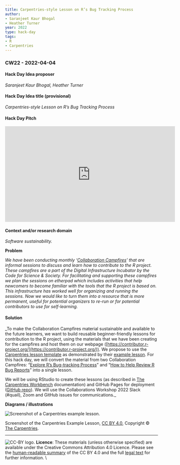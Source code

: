 ```yaml
---
title: Carpentries-style Lesson on R’s Bug Tracking Process
author:
- Saranjeet Kaur Bhogal
- Heather Turner
year: 2022
type: hack-day
tags:
- R
- Carpentries
---
```


### CW22 - 2022-04-04


#### **Hack Day Idea proposer**

_Saranjeet Kaur Bhogal, Heather Turner_


#### **Hack Day Idea title (provisional)**

_Carpentries-style Lesson on R’s Bug Tracking Process_


#### **Hack Day Pitch**

<iframe width="560" height="315" src="https://www.youtube.com/embed/fUcOcrhI0Ho" title="YouTube video player" frameborder="0" allow="accelerometer; autoplay; clipboard-write; encrypted-media; gyroscope; picture-in-picture; web-share" allowfullscreen></iframe>


#### **Context and/or research domain**

_Software sustainability._

**Problem**

_We have been conducting monthly ‘[Collaboration Campfires](https://contributor.r-project.org/events/collaboration-campfires)’ that are informal sessions to discuss and learn how to contribute to the R project. These campfires are a part of the Digital Infrastructure Incubator by the Code for Science & Society. For facilitating and supporting these campfires we plan the sessions on etherpad which includes activities that help newcomers to become familiar with the tools that the R project is based on. This infrastructure has worked well for organizing and running the sessions. Now we would like to turn them into a resource that is more permanent, useful for potential organizers to re-run or for potential contributors to use for self-learning._


#### **Solution**

_To make the Collaboration Campfires material sustainable and available to the future learners, we want to build reusable beginner-friendly lessons for contribution to the R project, using the materials that we have been creating for the campfires and host them on our webpage ([https://contributor.r-project.org/](https://contributor.r-project.org/)). We propose to use the [Carpentries lesson template](https://github.com/carpentries/styles/) as demonstrated by their [example lesson](https://github.com/carpentries/lesson-example). For this hack day, we will convert the material from two Collaboration Campfires: “[Explore R’s Bug-tracking Process](https://developer.r-project.org/etherpad/p/collaboration_campfire_february)” and “[How to Help Review R Bug Reports](https://docs.google.com/document/d/1rAerV1_Kw_lX_M4XwqEdIxvakYfREarBsfLmoK0vUEk/edit)” into a single lesson. 

We will be using RStudio to create these lessons (as described in [The Carpentries Workbench](https://carpentries.github.io/sandpaper/) documentation) and GitHub Pages for deployment ([GitHub repo](https://github.com/r-devel/r-bug-tracking-lesson)). We will use the Collaborations Workshop 2022 Slack (#quail), Zoom and GitHub issues for communications._

**Diagrams / illustrations**


![Screenshot of a Carpentries example lesson.](../images/cw22-carp-lesson-title.png)


Screenshot of the Carpentries Example Lesson, [CC BY 4.0](https://creativecommons.org/licenses/by/4.0/), Copyright © [The Carpentries](https://carpentries.org/).

---
![CC-BY logo.](../images/cc-by.png)
 **Licence**: These materials (unless otherwise specified) are available under the Creative Commons Attribution 4.0 Licence. Please see the [human-readable summary](https://www.google.com/url?q=https://creativecommons.org/licenses/by/4.0/&sa=D&source=editors&ust=1647286701848565&usg=AOvVaw2qzzsFEYcLbj2RBgWTnqok) of the CC BY 4.0 and the full [legal text](https://www.google.com/url?q=https://creativecommons.org/licenses/by/4.0/legalcode&sa=D&source=editors&ust=1647286701848885&usg=AOvVaw2j7FJHe5VtmTv8oneo9jHX) for further information. \

